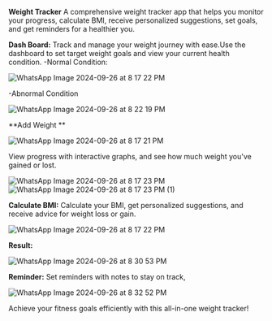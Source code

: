 **Weight Tracker**
A comprehensive weight tracker app that helps you monitor your progress, calculate BMI, receive personalized suggestions, set goals, and get reminders for a healthier you.

**Dash Board:** Track and manage your weight journey with ease.Use the dashboard to set target weight goals and view your current health condition.
-Normal Condition:

![WhatsApp Image 2024-09-26 at 8 17 22 PM](https://github.com/user-attachments/assets/d5e8b94f-0df1-4a61-af0c-4961add34cb2)

-Abnormal Condition

![WhatsApp Image 2024-09-26 at 8 22 19 PM](https://github.com/user-attachments/assets/f0908f5a-6b04-430e-a936-c52b18c7b0b6)

**Add Weight **

![WhatsApp Image 2024-09-26 at 8 17 21 PM](https://github.com/user-attachments/assets/8e1dc53e-8f65-4d42-949a-594f01495719)

View progress with interactive graphs, and see how much weight you've gained or lost.

![WhatsApp Image 2024-09-26 at 8 17 23 PM](https://github.com/user-attachments/assets/28a315db-8c7b-43a5-ba3b-a2dd0c2aff8c)
![WhatsApp Image 2024-09-26 at 8 17 23 PM (1)](https://github.com/user-attachments/assets/1d44fe7c-24ad-457c-a6ec-a5e040cfe36b)

**Calculate BMI:** Calculate your BMI, get personalized suggestions, and receive advice for weight loss or gain.

![WhatsApp Image 2024-09-26 at 8 17 22 PM](https://github.com/user-attachments/assets/163f73e7-c7e0-41e9-a1de-2e75ef9a5c09)

**Result:**

![WhatsApp Image 2024-09-26 at 8 30 53 PM](https://github.com/user-attachments/assets/6e545443-4dde-48fc-9a30-d74a131f0127)

**Reminder:** Set reminders with notes to stay on track,

![WhatsApp Image 2024-09-26 at 8 32 52 PM](https://github.com/user-attachments/assets/dd5ca8b8-0d6e-4983-9df9-e69e647d9614)

Achieve your fitness goals efficiently with this all-in-one weight tracker!
